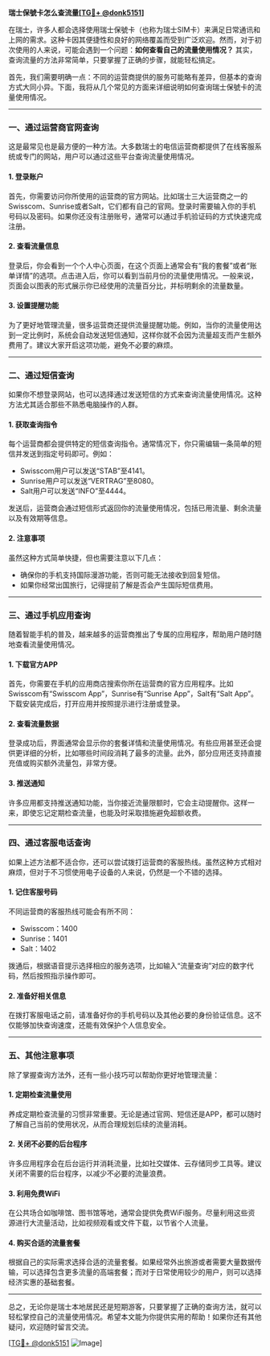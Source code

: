 **瑞士保號卡怎么查流量[[TG💪+ @donk5151](https://t.me/s/donk5151)]**

在瑞士，许多人都会选择使用瑞士保號卡（也称为瑞士SIM卡）来满足日常通讯和上网的需求。这种卡因其便捷性和良好的网络覆盖而受到广泛欢迎。然而，对于初次使用的人来说，可能会遇到一个问题：**如何查看自己的流量使用情况？** 其实，查询流量的方法非常简单，只要掌握了正确的步骤，就能轻松搞定。

首先，我们需要明确一点：不同的运营商提供的服务可能略有差异，但基本的查询方式大同小异。下面，我将从几个常见的方面来详细说明如何查询瑞士保號卡的流量使用情况。

---

### **一、通过运营商官网查询**
这是最常见也是最方便的一种方法。大多数瑞士的电信运营商都提供了在线客服系统或专门的网站，用户可以通过这些平台查询流量使用情况。

#### **1. 登录账户**
首先，你需要访问你所使用的运营商的官方网站。比如瑞士三大运营商之一的Swisscom、Sunrise或者Salt，它们都有自己的官网。登录时需要输入你的手机号码以及密码。如果你还没有注册账号，通常可以通过手机验证码的方式快速完成注册。

#### **2. 查看流量信息**
登录后，你会看到一个个人中心页面，在这个页面上通常会有“我的套餐”或者“账单详情”的选项。点击进入后，你可以看到当前月份的流量使用情况。一般来说，页面会以图表的形式展示你已经使用的流量百分比，并标明剩余的流量数量。

#### **3. 设置提醒功能**
为了更好地管理流量，很多运营商还提供流量提醒功能。例如，当你的流量使用达到一定比例时，系统会自动发送短信通知，这样你就不会因为流量超支而产生额外费用了。建议大家开启这项功能，避免不必要的麻烦。

---

### **二、通过短信查询**
如果你不想登录网站，也可以选择通过发送短信的方式来查询流量使用情况。这种方法尤其适合那些不熟悉电脑操作的人群。

#### **1. 获取查询指令**
每个运营商都会提供特定的短信查询指令。通常情况下，你只需编辑一条简单的短信并发送到指定号码即可。例如：
- Swisscom用户可以发送“STAB”至4141。
- Sunrise用户可以发送“VERTRAG”至8080。
- Salt用户可以发送“INFO”至4444。

发送后，运营商会通过短信形式返回你的流量使用情况，包括已用流量、剩余流量以及有效期等信息。

#### **2. 注意事项**
虽然这种方式简单快捷，但也需要注意以下几点：
- 确保你的手机支持国际漫游功能，否则可能无法接收到回复短信。
- 如果你经常出国旅行，记得提前了解是否会产生国际短信费用。

---

### **三、通过手机应用查询**
随着智能手机的普及，越来越多的运营商推出了专属的应用程序，帮助用户随时随地查看流量使用情况。

#### **1. 下载官方APP**
首先，你需要在手机的应用商店搜索你所在运营商的官方应用程序。比如Swisscom有“Swisscom App”，Sunrise有“Sunrise App”，Salt有“Salt App”。下载安装完成后，打开应用并按照提示进行注册或登录。

#### **2. 查看流量数据**
登录成功后，界面通常会显示你的套餐详情和流量使用情况。有些应用甚至还会提供更详细的分析，比如哪些时间段消耗了最多的流量。此外，部分应用还支持直接充值或购买额外流量包，非常方便。

#### **3. 推送通知**
许多应用都支持推送通知功能，当你接近流量限额时，它会主动提醒你。这样一来，即使忘记定期检查流量，也能及时采取措施避免超额收费。

---

### **四、通过客服电话查询**
如果上述方法都不适合你，还可以尝试拨打运营商的客服热线。虽然这种方式相对麻烦，但对于不习惯使用电子设备的人来说，仍然是一个不错的选择。

#### **1. 记住客服号码**
不同运营商的客服热线可能会有所不同：
- Swisscom：1400
- Sunrise：1401
- Salt：1402

拨通后，根据语音提示选择相应的服务选项，比如输入“流量查询”对应的数字代码，然后按照指示操作即可。

#### **2. 准备好相关信息**
在拨打客服电话之前，请准备好你的手机号码以及其他必要的身份验证信息。这不仅能够加快查询速度，还能有效保护个人信息安全。

---

### **五、其他注意事项**
除了掌握查询方法外，还有一些小技巧可以帮助你更好地管理流量：

#### **1. 定期检查流量使用**
养成定期检查流量的习惯非常重要。无论是通过官网、短信还是APP，都可以随时了解自己当前的使用状况，从而合理规划后续的流量消耗。

#### **2. 关闭不必要的后台程序**
许多应用程序会在后台运行并消耗流量，比如社交媒体、云存储同步工具等。建议关闭不需要的后台程序，以减少不必要的流量浪费。

#### **3. 利用免费WiFi**
在公共场合如咖啡馆、图书馆等地，通常会提供免费WiFi服务。尽量利用这些资源进行大流量活动，比如视频观看或文件下载，以节省个人流量。

#### **4. 购买合适的流量套餐**
根据自己的实际需求选择合适的流量套餐。如果经常外出旅游或者需要大量数据传输，可以选择包含更多流量的高端套餐；而对于日常使用较少的用户，则可以选择经济实惠的基础套餐。

---

总之，无论你是瑞士本地居民还是短期游客，只要掌握了正确的查询方法，就可以轻松掌控自己的流量使用情况。希望本文能为你提供实用的帮助！如果你还有其他疑问，欢迎随时留言交流。

[[TG💪+ @donk5151](https://t.me/s/donk5151) ![Image](https://i.postimg.cc/rwNCRYN7/Snipaste-2025-04-30-17-27-05.png)]